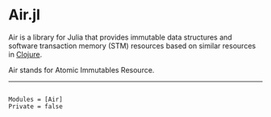 # Air.jl

Air is a library for Julia that provides immutable data structures and software
transaction memory (STM) resources based on similar resources in
[Clojure](https://clojure.org/).

Air stands for Atomic Immutables Resource.

---

```@index
```

```@autodocs
Modules = [Air]
Private = false
```

